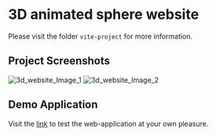 # 3D animated sphere website
Please visit the folder `vite-project` for more information.

## Project Screenshots
![3d_website_Image_1](https://i.postimg.cc/P5rx4qZB/Screenshot-3.png)
![3d_website_Image_2](https://i.postimg.cc/d3YQTQwN/Screenshot-4.png)

## Demo Application
Visit the [link](https://three-js-spinme-website.vercel.app/) to test the web-application at your own pleasure.
